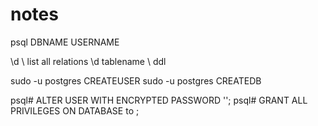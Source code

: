 # notes

psql DBNAME USERNAME

\d              \\ list all relations
\d tablename    \\ ddl




sudo -u postgres CREATEUSER <username>
sudo -u postgres CREATEDB <datebasename>

psql# ALTER USER <username> WITH ENCRYPTED PASSWORD '<password>';
psql# GRANT ALL PRIVILEGES ON DATABASE <databasename> to <username>;



